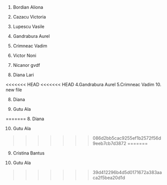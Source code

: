 
1. Bordian Aliona

2. Cazacu Victoria

3. Lupescu Vasile

4. Gandrabura Aurel

5. Crimneac Vadim

6. Victor Noni

7. Nicanor gvdf

8. Diana Lari

<<<<<<< HEAD
<<<<<<< HEAD
4.Gandrabura Aurel
5.Crimneac Vadim
10. new file


8. Diana

10. Gutu Ala



=======
8. Diana

10. Gutu Ala
>>>>>>> 086d2bb5cac9255ef1b2572f56d9eeb7cb7d3872
=======
9. Cristina Bantus

10. Gutu Ala

>>>>>>> 39d412296b4d5d0171672a383aaca2f5bea20d1d
